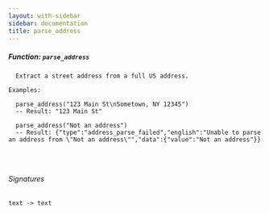 ```yaml
---
layout: with-sidebar
sidebar: documentation
title: parse_address
---
```


##### Function: `parse_address`
```
  Extract a street address from a full US address.

Examples:

  parse_address("123 Main St\nSometown, NY 12345")
  -- Result: "123 Main St"

  parse_address("Not an address")
  -- Result: {"type":"address_parse_failed","english":"Unable to parse an address from \"Not an address\"","data":{"value":"Not an address"}}




```

###### Signatures
    text -> text


